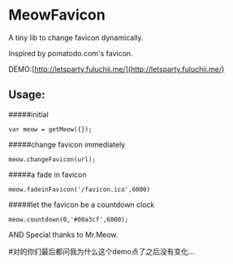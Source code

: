 # MeowFavicon

A tiny lib to change favicon dynamically.

Inspired by pomatodo.com's favicon.

DEMO:[http://letsparty.fuluchii.me/](http://letsparty.fuluchii.me/)

## Usage:
#####initial

`var meow = getMeow({});`

#####change favicon immediately

`meow.changeFavicon(url);`

#####a fade in favicon

`meow.fadeinFavicon('/favicon.ico',6000)`

#####let the favicon be a countdown clock

`meow.countdown(0,'#00a3cf',6000);`

AND Special thanks to Mr.Meow.

\#对的你们最后都问我为什么这个demo点了之后没有变化...
